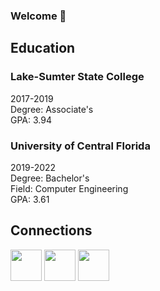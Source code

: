 ### Welcome 👋

## Education

### Lake-Sumter State College
2017-2019<br>
Degree: Associate's<br>
GPA: 3.94

### University of Central Florida
2019-2022<br>
Degree: Bachelor's<br>
Field: Computer Engineering<br>
GPA: 3.61

## Connections
<a href="https://jayhenry07.github.io/Resume.pdf"><img src="https://cdn-icons.flaticon.com/png/512/4654/premium/4654140.png?token=exp=1650048936~hmac=8f7a734da6be62a57a14326498737339" width="50px"/></a>
<a href="https://jayhenry07.github.io/"><img src="https://cdn-icons.flaticon.com/png/512/1084/premium/1084269.png?token=exp=1650049010~hmac=25f226a1a98bbf81017627db12199ca8" width="50px"/></a>
<a href="https://www.linkedin.com/in/jamie-henry-8ba765154/"><img src="https://cdn-icons.flaticon.com/png/512/3536/premium/3536505.png?token=exp=1650049030~hmac=c6e951952fab586b663df0b738af091e" width="50px"/></a>
